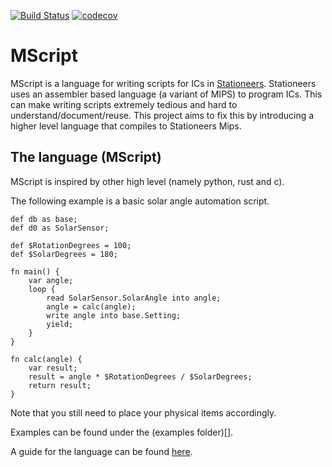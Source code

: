[![Build Status](https://travis-ci.com/The127/MScript.svg?branch=master)](https://travis-ci.com/The127/MScript)
[![codecov](https://codecov.io/gh/The127/MScript/branch/master/graph/badge.svg)](https://codecov.io/gh/The127/MScript)

MScript
=======

MScript is a language for writing scripts for ICs in [Stationeers](https://store.steampowered.com/app/544550/Stationeers/).
Stationeers uses an assembler based language (a variant of MIPS) to program ICs.
This can make writing scripts extremely tedious and hard to understand/document/reuse.
This project aims to fix this by introducing a higher level language that compiles to Stationeers Mips.


The language (MScript)
----------------------

MScript is inspired by other high level (namely python, rust and c).

The following example is a basic solar angle automation script.
```
def db as base;
def d0 as SolarSensor;

def $RotationDegrees = 100;
def $SolarDegrees = 180;

fn main() {
    var angle;
    loop {
        read SolarSensor.SolarAngle into angle;
        angle = calc(angle);
        write angle into base.Setting;
        yield;
    }
}

fn calc(angle) {
    var result;
    result = angle * $RotationDegrees / $SolarDegrees;
    return result;
}
```
Note that you still need to place your physical items accordingly.

Examples can be found under the (examples folder)[].

A guide for the language can be found [here](https://docs.google.com/document/d/1M8d57R9WbtqjTNA2tzuSM31L_ZZOvkGa2NnwqqJ3Cwk/edit?usp=sharing).
